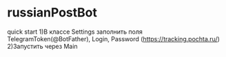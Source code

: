 # russianPostBot

quick start
    1)В классе Settings заполнить поля TelegramToken(@BotFather), Login, Password (https://tracking.pochta.ru/)
    2)Запустить через Main

    
